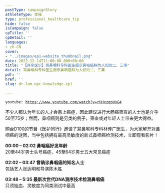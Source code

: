 ```yaml
---
postType: campaignStory
athleteType: 体操
type: professional_healthcare_tip
hide: false
isCampaign: false
cpTitle: ''
cpDetail: ''
languages:
- zh-CN
cover:
- "../images/ep1-website_thumbnail.png"
date: 2022-12-14T11:00:00.000+08:00
title: "【共享医识】耳鼻喉科专科医生揭示鼻咽癌鲜为人知的二、三事"
detail: 耳鼻喉科专科医生揭示鼻咽癌鲜为人知的二、三事
pdf: ''
href: ''
slug: dr-lam-npc-knowledge-ep1

---
```

`youtube: `[`https://www.youtube.com/watch?v=rHHxzqpUuG4`](https://www.youtube.com/watch?v=rHHxzqpUuG4 "https://www.youtube.com/watch?v=rHHxzqpUuG4")

不少人都认为年长的人才会患上癌症，因此建议进行大肠癌筛查的人士也是介乎50至75岁；然而，鼻咽癌则是另类的例子，筛查或对年轻人士带来更大得益。

网台D100的节目《医护同行》邀请了耳鼻喉科专科林传广医生，为大家解开对鼻咽癌的谜团，当中包括拥有最高灵敏度的新式鼻咽癌检测技术，立即观看影片！

**00:00 – 02:02 鼻咽癌好发年龄**  
20至44岁男士头号癌症、45至64岁男士五大常见癌症

**02:02 – 03:47 曾确诊鼻咽癌的知名人士**  
包括艺人张达明和导演陈木胜

**03:48 – 5:35 最新次世代DNA测序技术检测鼻咽癌**  
只须抽血、灵敏度为同类测试中最高